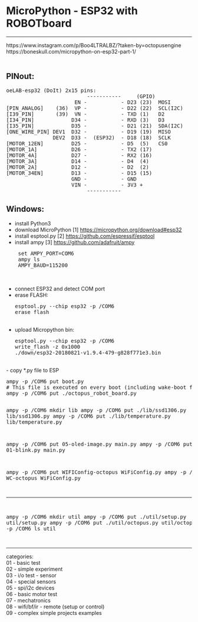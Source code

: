 # MicroPython - ESP32 with ROBOTboard

<hr />
https://www.instagram.com/p/Boo4LTRALBZ/?taken-by=octopusengine
<br />
https://boneskull.com/micropython-on-esp32-part-1/<br />
<br />

## PINout:
<pre>
oeLAB-esp32 (DoIt) 2x15 pins:                               [ROBOT Board]:
                          -----------     (GPIO)
                      EN -           - D23 (23)  MOSI       [SPI_MOSI_PIN] 
[PIN_ANALOG]    (36)  VP -           - D22 (22)  SCL(I2C)   [I2C_SCL_PIN]
[I39_PIN]       (39)  VN -           - TXD (1)   D2
[I34_PIN]            D34 -           - RXD (3)   D3
[I35_PIN]            D35 -           - D21 (21)  SDA(I2C)   [I2C_SDA_PIN]
[ONE_WIRE_PIN] DEV1  D32 -           - D19 (19)  MISO       [SPI_MISO_PIN]
               DEV2  D33 -  (ESP32)  - D18 (18)  SCLK       [SPI_CLK_PIN]
[MOTOR_12EN]         D25 -           - D5  (5)   CS0        [SPI_CS0_PIN]
[MOTOR_1A]           D26 -           - TX2 (17)             [PIN_PWM1] /Servo1
[MOTOR_4A]           D27 -           - RX2 (16)             [PIN_PWM2] /Servo2
[MOTOR_3A]           D14 -           - D4  (4)              [PIN_PWM3] /Servo3
[MOTOR_2A]           D12 -           - D2  (2)              [BUILT_IN_LED]
[MOTOR_34EN]         D13 -           - D15 (15)             [WS_LED_PIN] //v1(13)     
                     GND -           - GND
                     VIN -           - 3V3 +
                          -----------
</pre>     





## Windows:
- install Python3 <br />
- download MicroPython [1] https://micropython.org/download#esp32<br />
- install esptool.py [2] https://github.com/espressif/esptool<br />
- install ampy [3] https://github.com/adafruit/ampy <pre>
set AMPY_PORT=COM6<br />
ampy ls<br />
AMPY_BAUD=115200<br />
</pre><br />
- connect ESP32 and detect COM port<br /> 
- erase FLASH: <pre>esptool.py --chip esp32 -p /COM6 erase_flash</pre><br /> 
- upload Micropython bin: <pre>esptool.py --chip esp32 -p /COM6 write_flash -z 0x1000 ./down/esp32-20180821-v1.9.4-479-g828f771e3.bin</pre>
<br />
- copy *.py file to ESP <pre>
ampy -p /COM6 put boot.py
# This file is executed on every boot (including wake-boot from deepsleep)
ampy -p /COM6 put ./octopus_robot_board.py

ampy -p /COM6 mkdir lib
ampy -p /COM6 put ./lib/ssd1306.py lib/ssd1306.py
ampy -p /COM6 put ./lib/temperature.py lib/temperature.py               

ampy -p /COM6 put 05-oled-image.py main.py
ampy -p /COM6 put 01-blink.py main.py

ampy -p /COM6 put WIFIConfig-octopus WiFiConfig.py
ampy -p /COM6 put WC-octopus WiFiConfig.py

---------------------------
ampy -p /COM6 mkdir util
ampy -p /COM6 put ./util/setup.py util/setup.py
ampy -p /COM6 put ./util/octopus.py util/octopus.py
ampy -p /COM6 ls util


</pre>

<hr />

categories:<br />
01 - basic test<br />
02 - simple experiment<br />
03 - i/o test - sensor<br />
04 - special sensors<br />
05 - spi/i2c devices<br />
06 - basic motor test<br />
07 - mechatronics<br />
08 - wifi/bf/ir - remote (setup or control)<br />
09 - complex simple projects examples<br />








